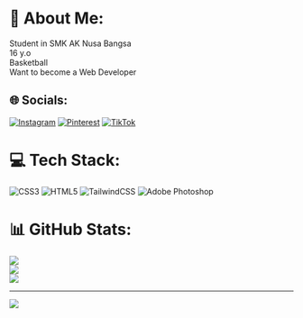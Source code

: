 # 💫 About Me:
Student in SMK AK Nusa Bangsa<br>16 y.o<br>Basketball<br>Want to become a Web Developer


## 🌐 Socials:
[![Instagram](https://img.shields.io/badge/Instagram-%23E4405F.svg?logo=Instagram&logoColor=white)](https://instagram.com/@jejendryyy) [![Pinterest](https://img.shields.io/badge/Pinterest-%23E60023.svg?logo=Pinterest&logoColor=white)](https://pinterest.com/@jejendryyy) [![TikTok](https://img.shields.io/badge/TikTok-%23000000.svg?logo=TikTok&logoColor=white)](https://tiktok.com/@jejendryyy) 

# 💻 Tech Stack:
![CSS3](https://img.shields.io/badge/css3-%231572B6.svg?style=for-the-badge&logo=css3&logoColor=white) ![HTML5](https://img.shields.io/badge/html5-%23E34F26.svg?style=for-the-badge&logo=html5&logoColor=white) ![TailwindCSS](https://img.shields.io/badge/tailwindcss-%2338B2AC.svg?style=for-the-badge&logo=tailwind-css&logoColor=white) ![Adobe Photoshop](https://img.shields.io/badge/adobe%20photoshop-%2331A8FF.svg?style=for-the-badge&logo=adobe%20photoshop&logoColor=white)
# 📊 GitHub Stats:
![](https://github-readme-stats.vercel.app/api?username=jejendryyy&theme=tokyonight&hide_border=false&include_all_commits=false&count_private=false)<br/>
![](https://github-readme-streak-stats.herokuapp.com/?user=jejendryyy&theme=tokyonight&hide_border=false)<br/>
![](https://github-readme-stats.vercel.app/api/top-langs/?username=jejendryyy&theme=tokyonight&hide_border=false&include_all_commits=false&count_private=false&layout=compact)

---
[![](https://visitcount.itsvg.in/api?id=jejendryyy&icon=0&color=0)](https://visitcount.itsvg.in)

<!-- Proudly created with GPRM ( https://gprm.itsvg.in ) -->
